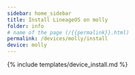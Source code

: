 ```yaml
---
sidebar: home_sidebar
title: Install LineageOS on molly
folder: info
# name of the page (/{{permalink}}.html)
permalink: /devices/molly/install
device: molly
---
```

{% include templates/device_install.md %}
